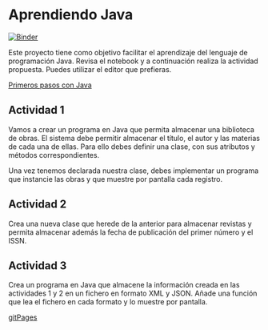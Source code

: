 # Aprendiendo Java

[![Binder](https://mybinder.org/badge_logo.svg)](https://mybinder.org/v2/gh/hibernator11/AprediendoJava/master)

Este proyecto tiene como objetivo facilitar el aprendizaje del lenguaje de programación Java. Revisa el notebook y a continuación realiza la actividad propuesta. Puedes utilizar el editor que prefieras.

[Primeros pasos con Java](https://nbviewer.jupyter.org/github/hibernator11/AprediendoJava/blob/master/PrimerosPasosConJava.ipynb)

## Actividad 1
Vamos a crear un programa en Java que permita almacenar una biblioteca de obras. El sistema debe permitir almacenar el título, el autor y las materias de cada una de ellas. Para ello debes definir una clase, con sus atributos y métodos correspondientes.

Una vez tenemos declarada nuestra clase, debes implementar un programa que instancie las obras y que muestre por pantalla cada registro.

## Actividad 2
Crea una nueva clase que herede de la anterior para almacenar revistas y permita almacenar además la fecha de publicación del primer número y el ISSN.

## Actividad 3
Crea un programa en Java que almacene la información creada en las actividades 1 y 2 en un fichero en formato XML y JSON. Añade una función que lea el fichero en cada formato y lo muestre por pantalla.

[gitPages](https://hibernator11.github.io/AprediendoJava/)